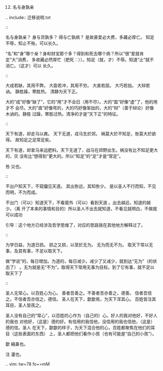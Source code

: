     
12. 名与身孰亲

.. include:: 迁移说明.txt

::

  名与身孰亲？
  身与货孰多？
  得与亡孰病？
  是故甚爱必大费，多藏必厚亡。
  知足不辱，知止不殆，可以长久。

“名”和“身”哪个亲？身和财宝那个多？得到和死去哪个病？所以“很”爱就肯定“大”消费，
多收藏必然厚忙（肥死：））。知足（就，才）不辱。知道“止”就不消亡。（这才）可以
长久。

::

  大成若缺，其用不弊。
  大盈若冲，其用不穷。
  大直若屈。
  大巧若拙。
  大辩若讷。
  静胜躁，寒胜热。
  清静为天下正。

大的“成”好像“缺了”，它的“用”才不会旧（用不尽）。大的“盈”好像“虚”了，他的用才不
会尽。大的“直”好像弯的，大的巧好像笨拙的，大的“辩”（善于辩论）好像木讷的。静胜
过躁，寒胜过热。清净的才是”天下正“的特征。

::

  天下有道，却走马以粪。
  天下无道，戎马生於郊。
  祸莫大於不知足，咎莫大於欲得。
  故知足之足常足矣。

天下有道，却拿马来运肥料。天下无道了，战马在郊野出生。祸没有比不知足更大的，灾
没有比“想得到”更大的。所以“知足”的“足”才是“常足”。

咎
  災也。

::

  不出户知天下，不窥牖见天道。
  其出弥远，其知弥少。
  是以圣人不行而知，不见而明，不为而成。

不出门（可以）知道天下，不看窗外（可以）看到天道 。出去越远，知道的越少。（离
开了本来的事情和目的）所以圣人不出去就知道，不看见就明白，不做就可以成功

引导：这个地方已经涉及哲学思维了，对应的思路我在其他地方解释过了。

::

  为学日益，为道日损。
  损之又损，以至於无为。
  无为而无不为。
  取天下常以无事，及其有事，不足以取天下。

做“学说”的，每日增加。为道的，每日减少。减少了又减少，就到达“无为”（的状态了）
。无为就是无“不为”。取得天下常用无事为目标。到了它有事，就不足以取天下了

::

  圣人无常心。以百姓心为心。
  善者吾善之。不善者吾亦善之，德善。
  信者吾信之。不信者吾亦信之，德信。
  圣人在天下，歙歙焉，为天下浑其心。
  百姓皆注其耳目，圣人皆孩之。

圣人没有自己的“常心”，以百姓的心作为（自己的）心。好人的我对他好，不好人的我也
对他好，（这是）德的好。有信用的我信他，没信用的我也信他，（这是）德的信。圣人
在天下，歙歙的样子，为天下混合他的心，百姓都聚焦在他们的耳目（这些表面的东西）
上，圣人都把他们看作小孩（也有可能是“自己的小孩”）。

歙
  縮鼻也。

注
  灌也。 

.. vim: tw=78 fo+=mM
